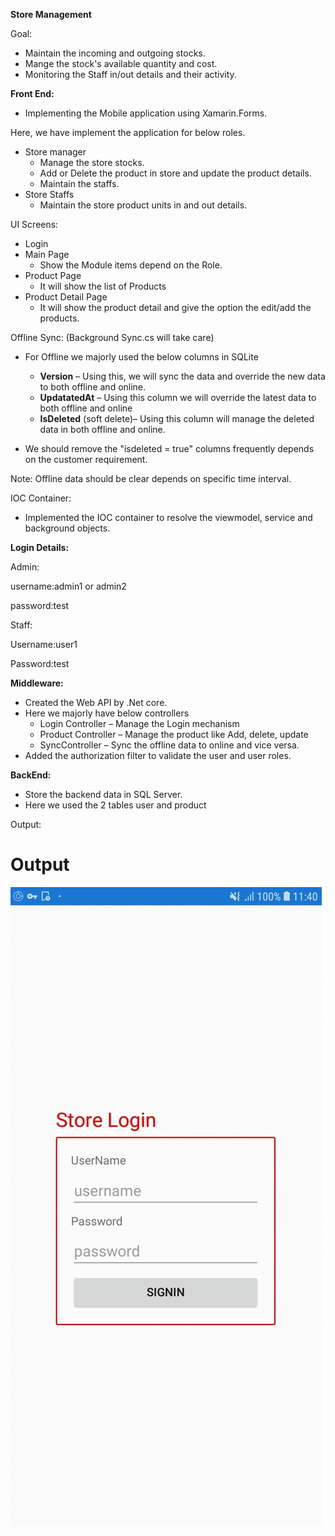 ﻿**Store Management**

Goal:

- Maintain the incoming and outgoing stocks.
- Mange the stock&#39;s available quantity and cost.
- Monitoring the Staff in/out details and their activity.

**Front End:**

- Implementing the Mobile application using Xamarin.Forms.

Here, we have implement the application for below roles.

- Store manager
  - Manage the store stocks.
  - Add or Delete the product in store and update the product details.
  - Maintain the staffs.
- Store Staffs
  - Maintain the store product units in and out details.

UI Screens:

- Login
- Main Page
  - Show the Module items depend on the Role.
- Product Page
  - It will show the list of Products
- Product Detail Page
  - It will show the product detail and give the option the edit/add the products.

Offline Sync: (Background Sync.cs will take care)

- For Offline we majorly used the below columns in SQLite
  - **Version** – Using this, we will sync the data and override the new data to both offline and online.
  - **UpdatatedAt** – Using this column we will override the latest data to both offline and online
  - **IsDeleted** (soft delete)– Using this column will manage the deleted data in both offline and online.

- We should remove the &quot;isdeleted = true&quot; columns frequently depends on the customer requirement.

Note: Offline data should be clear depends on specific time interval.

IOC Container:

- Implemented the IOC container to resolve the viewmodel, service and background objects.

**Login Details:**

Admin:

username:admin1 or admin2

password:test

Staff:

Username:user1

Password:test

**Middleware:**

- Created the Web API by .Net core.
- Here we majorly have below controllers
  - Login Controller – Manage the Login mechanism
  - Product Controller – Manage the product like Add, delete, update
  - SyncController – Sync the offline data to online and vice versa.
- Added the authorization filter to validate the user and user roles.

**BackEnd:**

- Store the backend data in SQL Server.
- Here we used the 2 tables user and product

Output:

# Output

![Store App](https://github.com/rajeshangappan/ABBSample/blob/master/Store.gif.gif)

